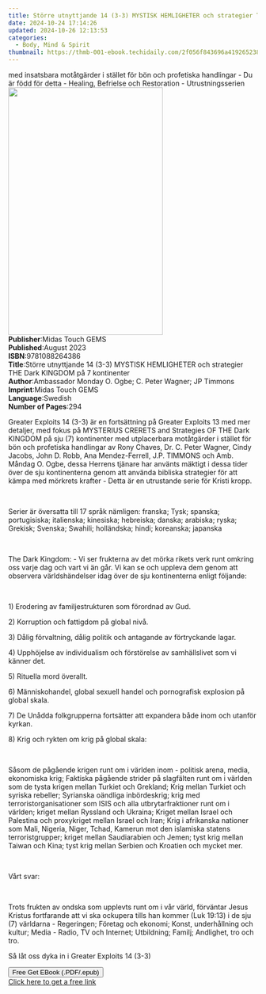 ```yaml
---
title: Större utnyttjande 14 (3-3) MYSTISK HEMLIGHETER och strategier THE Dark KINGDOM på 7 kontinenter | Free Book
date: 2024-10-24 17:14:26
updated: 2024-10-26 12:13:53
categories:
  - Body, Mind & Spirit
thumbnail: https://thmb-001-ebook.techidaily.com/2f056f843696a419265238acf4fc8180ed8ea54a0193cfd73200ef101eb2a4b2.jpg
---
```

<main id="book-container">
  <div class="flex flex-col">
    <div class="book-brief flex-1 py-6 px-4 sm:p-6 md:py-10 md:px-8">
      <!-- brief-->
      <div class="book-brief-main">
        med insatsbara motåtgärder i stället för bön och profetiska handlingar -
        Du är född för detta - Healing, Befrielse och Restoration -
        Utrustningsserien
      </div>
    </div>
    <div
      class="book-meta-info flex-1 grid gap-4 col-start-1 col-end-3 row-start-1 sm:mb-6 sm:grid-cols-4 lg:gap-6 lg:col-start-2 lg:row-end-6 lg:row-span-6 lg:mb-0"
    >
      <div
        class="book-meta-info-left place-content-center mt-4 p-4 text-sm leading-6 col-start-2 col-span-2 dark:text-slate-400"
      >
        <img
          class="w-full h-500 object-cover rounded-lg sm:h-255 sm:col-span-2 lg:col-span-full"
          src="https://img-001-ebook.techidaily.com/a7d85fc0b4466ffbae34f99127bf6b98b22a00bf82f898c6067e4b1fe3f2d6a3.jpg"
          alt=""
          width="312"
          height="500"
        />
      </div>
      <div
        class="book-meta-info-right mt-2 col-start-1 row-start-2 col-span-3 self-center"
      >
        <!-- meta data  -->
        <div class="flex flex-col px-4 md:px-8">
          <div class="flex-1">
            <strong>Publisher</strong>:<span class="px-2"
              >Midas Touch GEMS</span
            >
          </div>
          <div class="flex-1">
            <strong>Published</strong>:<span class="px-2">August 2023</span>
          </div>
          <div class="flex-1">
            <strong>ISBN</strong>:<span class="px-2">9781088264386</span>
          </div>
          <div class="flex-1">
            <strong>Title</strong>:<span class="px-2"
              >Större utnyttjande 14 (3-3) MYSTISK HEMLIGHETER och strategier
              THE Dark KINGDOM på 7 kontinenter</span
            >
          </div>
          <div class="flex-1">
            <strong>Author</strong>:<span class="px-2"
              >Ambassador Monday O. Ogbe; C. Peter Wagner; JP Timmons</span
            >
          </div>
          <div class="flex-1">
            <strong>Imprint</strong>:<span class="px-2">Midas Touch GEMS</span>
          </div>
          <div class="flex-1">
            <strong>Language</strong>:<span class="px-2">Swedish</span>
          </div>
          <div class="flex-1">
            <strong>Number of Pages</strong>:<span class="px-2">294</span>
          </div>
        </div>
      </div>
    </div>
    <div class="book-description flex-1 py-6 px-4 sm:p-6 md:py-10 md:px-8">
      <div class="book-description-main">
        <div accordion-content="" id="description">
          <p>
            Greater Exploits 14 (3-3) är en fortsättning på Greater Exploits 13
            med mer detaljer, med fokus på MYSTERIUS CRERETS and Strategies OF
            THE Dark KINGDOM på sju (7) kontinenter med utplacerbara motåtgärder
            i stället för bön och profetiska handlingar av Rony Chaves, Dr. C.
            Peter Wagner, Cindy Jacobs, John D. Robb, Ana Mendez-Ferrell, J.P.
            TIMMONS och Amb. Måndag O. Ogbe, dessa Herrens tjänare har använts
            mäktigt i dessa tider över de sju kontinenterna genom att använda
            bibliska strategier för att kämpa med mörkrets krafter - Detta är en
            utrustande serie för Kristi kropp.
          </p>
          <p><br /></p>
          <p>
            Serier är översatta till 17 språk nämligen: franska; Tysk; spanska;
            portugisiska; italienska; kinesiska; hebreiska; danska; arabiska;
            ryska; Grekisk; Svenska; Swahili; holländska; hindi; koreanska;
            japanska
          </p>
          <p><br /></p>
          <p>
            The Dark Kingdom: - Vi ser frukterna av det mörka rikets verk runt
            omkring oss varje dag och vart vi än går. Vi kan se och uppleva dem
            genom att observera världshändelser idag över de sju kontinenterna
            enligt följande:
          </p>
          <p><br /></p>
          <p>1) Erodering av familjestrukturen som förordnad av Gud.</p>
          <p>2) Korruption och fattigdom på global nivå.</p>
          <p>
            3) Dålig förvaltning, dålig politik och antagande av förtryckande
            lagar.
          </p>
          <p>
            4) Upphöjelse av individualism och förstörelse av samhällslivet som
            vi känner det.
          </p>
          <p>5) Rituella mord överallt.</p>
          <p>
            6) Människohandel, global sexuell handel och pornografisk explosion
            på global skala.
          </p>
          <p>
            7) De Unådda folkgrupperna fortsätter att expandera både inom och
            utanför kyrkan.
          </p>
          <p>8) Krig och rykten om krig på global skala:</p>
          <p><br /></p>
          <p>
            Såsom de pågående krigen runt om i världen inom - politisk arena,
            media, ekonomiska krig; Faktiska pågående strider på slagfälten runt
            om i världen som de tysta krigen mellan Turkiet och Grekland; Krig
            mellan Turkiet och syriska rebeller; Syrianska oändliga
            inbördeskrig; krig med terroristorganisationer som ISIS och alla
            utbrytarfraktioner runt om i världen; kriget mellan Ryssland och
            Ukraina; Kriget mellan Israel och Palestina och proxykriget mellan
            Israel och Iran; Krig i afrikanska nationer som Mali, Nigeria,
            Niger, Tchad, Kamerun mot den islamiska statens terroristgrupper;
            kriget mellan Saudiarabien och Jemen; tyst krig mellan Taiwan och
            Kina; tyst krig mellan Serbien och Kroatien och mycket mer.
          </p>
          <p><br /></p>
          <p>Vårt svar:</p>
          <p><br /></p>
          <p>
            Trots frukten av ondska som upplevts runt om i vår värld, förväntar
            Jesus Kristus fortfarande att vi ska ockupera tills han kommer (Luk
            19:13) i de sju (7) världarna - Regeringen; Företag och ekonomi;
            Konst, underhållning och kultur; Media - Radio, TV och Internet;
            Utbildning; Familj; Andlighet, tro och tro.
          </p>
          <p>Så låt oss dyka in i Greater Exploits 14 (3-3)</p>
        </div>
        <div class="accordion-fader"></div>
      </div>
    </div>
    <div class="book-excerpts flex-1 py-6 px-4 sm:p-6 md:py-10 md:px-8"></div>
    <div
      class="book-about-author flex-1 py-6 px-4 sm:p-6 md:py-10 md:px-8"
    ></div>
    <div class="book-free-get flex-1 py-6 px-4 sm:p-6 md:py-10 md:px-8">
      <button
        id="btn-free-get"
        class="bg-blue-500 hover:bg-blue-700 text-white font-bold py-2 px-4 rounded"
      >
        Free Get EBook (.PDF/.epub)
      </button>
      <div id="countdown-display" class="px-2 text-lg mt-2"></div>
      <a
        id="free-link"
        class="hidden bg-blue-500 hover:bg-blue-700 text-white font-bold py-2 px-4 rounded"
        href="https://www.ebooks.com/en-us/book/211031161/st-rre-utnyttjande-14-3-3-mystisk-hemligheter-och-strategier-the-dark-kingdom-p-7-kontinenter/ambassador-monday-o-ogbe/"
        target="_blank"
        >Click here to get a free link</a
      >
    </div>
    <script>
      let countdownTime = 0;
      let countdownInterval = null;
      document
        .getElementById('btn-free-get')
        .addEventListener('click', startCountdown);
      function startCountdown() {
        countdownTime = new Date().getTime() + 60000 * 3;
        countdownInterval = setInterval(updateCountdown, 1000);
        document.getElementById('btn-free-get').disabled = true;
        document
          .getElementById('btn-free-get')
          .classList.add('bg-gray-500', 'cursor-not-allowed');
      }
      function updateCountdown() {
        let currentTime = new Date().getTime();
        let timeLeft = countdownTime - currentTime;
        let secondsLeft = Math.floor(timeLeft / 1000);
        document.getElementById('countdown-display').innerHTML =
          `Remaining time: ${secondsLeft} seconds.`;
        if (secondsLeft <= 0) {
          clearInterval(countdownInterval);
          document.getElementById('btn-free-get').classList.add('hidden');
          document.getElementById('free-link').classList.remove('hidden');
          document.getElementById('countdown-display').innerHTML = '';
        }
      }
    </script>
  </div>
</main>
